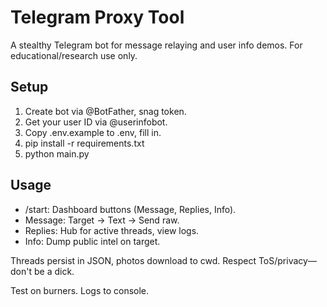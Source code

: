# Telegram Proxy Tool

A stealthy Telegram bot for message relaying and user info demos. For educational/research use only.

## Setup
1. Create bot via @BotFather, snag token.
2. Get your user ID via @userinfobot.
3. Copy .env.example to .env, fill in.
4. pip install -r requirements.txt
5. python main.py

## Usage
- /start: Dashboard buttons (Message, Replies, Info).
- Message: Target → Text → Send raw.
- Replies: Hub for active threads, view logs.
- Info: Dump public intel on target.

Threads persist in JSON, photos download to cwd. Respect ToS/privacy—don't be a dick.

Test on burners. Logs to console.
